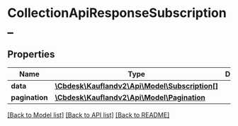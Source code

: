 # CollectionApiResponseSubscription_

## Properties
Name | Type | Description | Notes
------------ | ------------- | ------------- | -------------
**data** | [**\Cbdesk\Kauflandv2\Api\Model\Subscription[]**](Subscription.md) |  | 
**pagination** | [**\Cbdesk\Kauflandv2\Api\Model\Pagination**](Pagination.md) |  | [optional] 

[[Back to Model list]](../../README.md#documentation-for-models) [[Back to API list]](../../README.md#documentation-for-api-endpoints) [[Back to README]](../../README.md)

